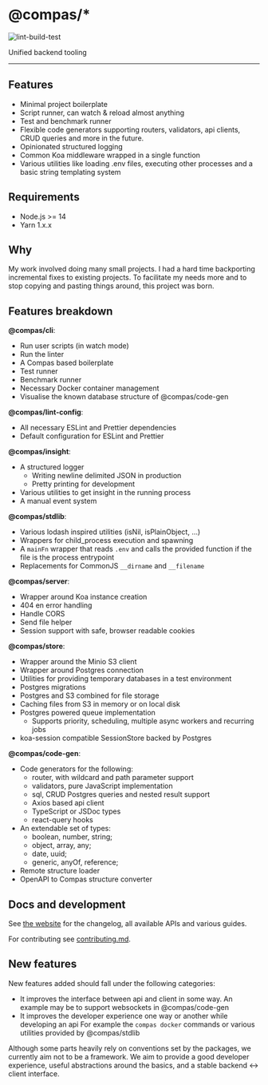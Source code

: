 # @compas/\*

![lint-build-test](https://github.com/compasjs/compas/workflows/lint-build-test/badge.svg)

Unified backend tooling

---

## Features

- Minimal project boilerplate
- Script runner, can watch & reload almost anything
- Test and benchmark runner
- Flexible code generators supporting routers, validators, api clients, CRUD
  queries and more in the future.
- Opinionated structured logging
- Common Koa middleware wrapped in a single function
- Various utilities like loading .env files, executing other processes and a
  basic string templating system

## Requirements

- Node.js >= 14
- Yarn 1.x.x

## Why

My work involved doing many small projects. I had a hard time backporting
incremental fixes to existing projects. To facilitate my needs more and to stop
copying and pasting things around, this project was born.

## Features breakdown

**@compas/cli**:

- Run user scripts (in watch mode)
- Run the linter
- A Compas based boilerplate
- Test runner
- Benchmark runner
- Necessary Docker container management
- Visualise the known database structure of @compas/code-gen

**@compas/lint-config**:

- All necessary ESLint and Prettier dependencies
- Default configuration for ESLint and Prettier

**@compas/insight**:

- A structured logger
  - Writing newline delimited JSON in production
  - Pretty printing for development
- Various utilities to get insight in the running process
- A manual event system

**@compas/stdlib**:

- Various lodash inspired utilities (isNil, isPlainObject, ...)
- Wrappers for child_process execution and spawning
- A `mainFn` wrapper that reads `.env` and calls the provided function if the
  file is the process entrypoint
- Replacements for CommonJS `__dirname` and `__filename`

**@compas/server**:

- Wrapper around Koa instance creation
- 404 en error handling
- Handle CORS
- Send file helper
- Session support with safe, browser readable cookies

**@compas/store**:

- Wrapper around the Minio S3 client
- Wrapper around Postgres connection
- Utilities for providing temporary databases in a test environment
- Postgres migrations
- Postgres and S3 combined for file storage
- Caching files from S3 in memory or on local disk
- Postgres powered queue implementation
  - Supports priority, scheduling, multiple async workers and recurring jobs
- koa-session compatible SessionStore backed by Postgres

**@compas/code-gen**:

- Code generators for the following:
  - router, with wildcard and path parameter support
  - validators, pure JavaScript implementation
  - sql, CRUD Postgres queries and nested result support
  - Axios based api client
  - TypeScript or JSDoc types
  - react-query hooks
- An extendable set of types:
  - boolean, number, string;
  - object, array, any;
  - date, uuid;
  - generic, anyOf, reference;
- Remote structure loader
- OpenAPI to Compas structure converter

## Docs and development

See [the website](https://compasjs.com) for the changelog, all available APIs
and various guides.

For contributing see [contributing.md](https://compasjs.com/contributing).

## New features

New features added should fall under the following categories:

- It improves the interface between api and client in some way. An example may
  be to support websockets in @compas/code-gen
- It improves the developer experience one way or another while developing an
  api For example the `compas docker` commands or various utilities provided by
  @compas/stdlib

Although some parts heavily rely on conventions set by the packages, we
currently aim not to be a framework. We aim to provide a good developer
experience, useful abstractions around the basics, and a stable backend <->
client interface.
